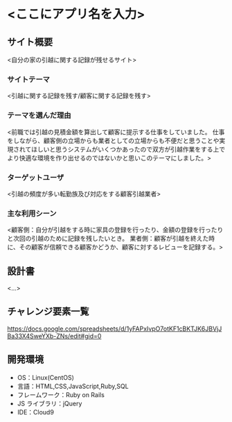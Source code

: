 # <ここにアプリ名を入力>

## サイト概要

<自分の家の引越に関する記録が残せるサイト>

### サイトテーマ

<引越に関する記録を残す/顧客に関する記録を残す>

### テーマを選んだ理由

<前職では引越の見積金額を算出して顧客に提示する仕事をしていました。
仕事をしながら、顧客側の立場からも業者としての立場からも不便だと思うことや実現されてほしいと思うシステムがいくつかあったので双方が引越作業をする上でより快適な環境を作り出せるのではないかと思いこのテーマにしました。>

### ターゲットユーザ

<引越の頻度が多い転勤族及び対応をする顧客引越業者>

### 主な利用シーン

<顧客側：自分が引越をする時に家具の登録を行ったり、金額の登録を行ったりと次回の引越のために記録を残したいとき。
業者側：顧客が引越を終えた時に、その顧客が信頼できる顧客かどうか、顧客に対するレビューを記録する。>

## 設計書

<...>

## チャレンジ要素一覧

https://docs.google.com/spreadsheets/d/1yFAPxIvpO7otKF1cBKTJK6JBVjJBa33X4SweYXb-ZNs/edit#gid=0

## 開発環境

- OS：Linux(CentOS)
- 言語：HTML,CSS,JavaScript,Ruby,SQL
- フレームワーク：Ruby on Rails
- JS ライブラリ：jQuery
- IDE：Cloud9


